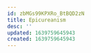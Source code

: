 ```yaml
---
id: zbMGs99KPXRo_BtBQD2zN
title: Epicureanism
desc: ''
updated: 1639759645943
created: 1639759645943
---
```


